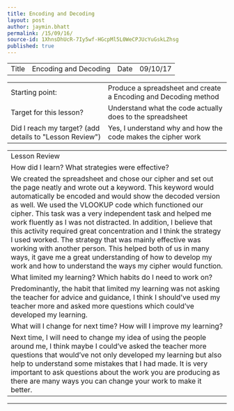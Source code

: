 ```yaml
---
title: Encoding and Decoding 
layout: post
author: jaymin.bhatt
permalink: /15/09/16/
source-id: 1XhnsDhUcR-7Iy5wf-HGcpMl5L0WeCPJUcYuGskLZhsg
published: true
---
```

         

<table>
  <tr>
    <td>Title</td>
    <td>Encoding and Decoding</td>
    <td>Date</td>
    <td>09/10/17</td>
  </tr>
</table>


<table>
  <tr>
    <td>Starting point:</td>
    <td>Produce a spreadsheet and create a Encoding and Decoding method</td>
  </tr>
  <tr>
    <td>Target for this lesson?</td>
    <td>Understand what the code actually does to the spreadsheet</td>
  </tr>
  <tr>
    <td>Did I reach my target? 
(add details to "Lesson Review")</td>
    <td>Yes, I understand why and how the code makes the cipher work</td>
  </tr>
</table>


<table>
  <tr>
    <td>Lesson Review</td>
  </tr>
  <tr>
    <td>How did I learn? What strategies were effective? </td>
  </tr>
  <tr>
    <td>We created the spreadsheet and chose our cipher and set out the page neatly and wrote out a keyword. This keyword would automatically be encoded and would show the decoded version as well. We used the VLOOKUP code which functioned our cipher. This task was a very independent task and helped me work fluently as I was not distracted. In addition, I believe that this activity required great concentration and I think the strategy I used worked. The strategy that was mainly effective was working with another person. This helped both of us in many ways, it gave me a great understanding of how to develop my work and how to understand the ways my cipher would function.</td>
  </tr>
  <tr>
    <td>What limited my learning? Which habits do I need to work on? </td>
  </tr>
  <tr>
    <td>Predominantly, the habit that limited my learning was not asking the teacher for advice and guidance, I think I should've used my teacher more and asked more questions which could’ve developed my learning.</td>
  </tr>
  <tr>
    <td>What will I change for next time? How will I improve my learning?</td>
  </tr>
  <tr>
    <td>Next time, I will need to change my idea of using the people around me, I think maybe I could’ve asked the teacher more questions that would’ve not only developed my learning but also help to understand some mistakes that I had made. It is very important to ask questions about the work you are producing as there are many ways you can change your work to make it better.</td>
  </tr>
</table>


** **

